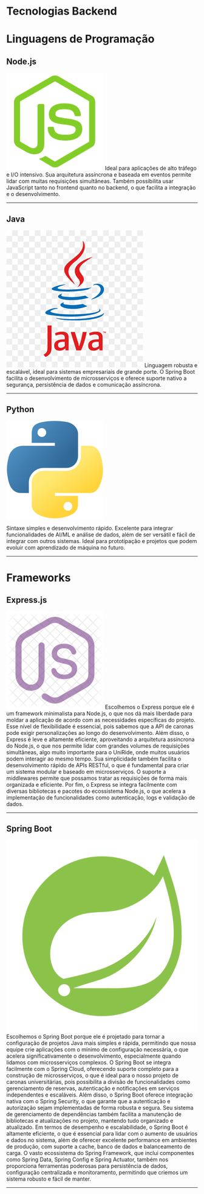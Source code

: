 # **Tecnologias Backend**

# Linguagens de Programação

## **Node.js**
![logo Node.js](/Assets/nodejs.png "Logo Node.js")
Ideal para aplicações de alto tráfego e I/O intensivo.
Sua arquitetura assíncrona e baseada em eventos permite lidar com muitas requisições simultâneas.
Também possibilita usar JavaScript tanto no frontend quanto no backend, o que facilita a integração e o desenvolvimento.

---

## **Java**
![logo java](/Assets/java.png "Logo Java")
Linguagem robusta e escalável, ideal para sistemas empresariais de grande porte.
O Spring Boot facilita o desenvolvimento de microsserviços e oferece suporte nativo a segurança, persistência de dados e comunicação assíncrona.

---

## **Python**
![logo Python](/Assets/python.png "Logo Python")

Sintaxe simples e desenvolvimento rápido.
Excelente para integrar funcionalidades de AI/ML e análise de dados, além de ser versátil e fácil de integrar com outros sistemas.
Ideal para prototipação e projetos que podem evoluir com aprendizado de máquina no futuro.

---

# Frameworks

## **Express.js**
![logo Express.js](/Assets/expressjs.png "Logo Express.js")
Escolhemos o Express porque ele é um framework minimalista para Node.js, o que nos dá mais liberdade para moldar a aplicação de acordo com as necessidades específicas do projeto.
Esse nível de flexibilidade é essencial, pois sabemos que a API de caronas pode exigir personalizações ao longo do desenvolvimento.
Além disso, o Express é leve e altamente eficiente, aproveitando a arquitetura assíncrona do Node.js, o que nos permite lidar com grandes volumes de requisições simultâneas,
algo muito importante para o UniRide, onde muitos usuários podem interagir ao mesmo tempo. Sua simplicidade também facilita o desenvolvimento rápido de APIs RESTful,
o que é fundamental para criar um sistema modular e baseado em microsserviços. O suporte a middlewares permite que possamos tratar as requisições de forma mais organizada e eficiente.
Por fim, o Express se integra facilmente com diversas bibliotecas e pacotes do ecossistema Node.js, o que acelera a implementação de funcionalidades como autenticação, logs e validação de dados.

---

## **Spring Boot**
![logo Spring Boot](/Assets/springboot.png "Logo Spring Boot")
Escolhemos o Spring Boot porque ele é projetado para tornar a configuração de projetos Java mais simples e rápida, permitindo que nossa equipe crie aplicações com o mínimo de configuração necessária,
o que acelera significativamente o desenvolvimento, especialmente quando lidamos com microsserviços complexos.
O Spring Boot se integra facilmente com o Spring Cloud, oferecendo suporte completo para a construção de microsserviços, o que é ideal para o nosso projeto de caronas universitárias,
pois possibilita a divisão de funcionalidades como gerenciamento de reservas, autenticação e notificações em serviços independentes e escaláveis.
Além disso, o Spring Boot oferece integração nativa com o Spring Security, o que garante que a autenticação e autorização sejam implementadas de forma robusta e segura.
Seu sistema de gerenciamento de dependências também facilita a manutenção de bibliotecas e atualizações no projeto, mantendo tudo organizado e atualizado.
Em termos de desempenho e escalabilidade, o Spring Boot é altamente eficiente, o que é essencial para lidar com o aumento de usuários e dados no sistema,
além de oferecer excelente performance em ambientes de produção, com suporte a cache, banco de dados e balanceamento de carga. O vasto ecossistema do Spring Framework,
que inclui componentes como Spring Data, Spring Config e Spring Actuator, também nos proporciona ferramentas poderosas para persistência de dados, configuração centralizada e monitoramento,
permitindo que criemos um sistema robusto e fácil de manter.

---
